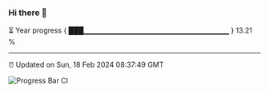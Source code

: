 ### Hi there 👋

⏳ Year progress { ███▁▁▁▁▁▁▁▁▁▁▁▁▁▁▁▁▁▁▁▁▁▁▁▁▁▁▁ } 13.21 %

---

⏰ Updated on Sun, 18 Feb 2024 08:37:49 GMT

![Progress Bar CI](https://github.com/IshwaranRudhara/GIT-ACTION/workflows/Progress%20Bar%20CI/badge.svg)
